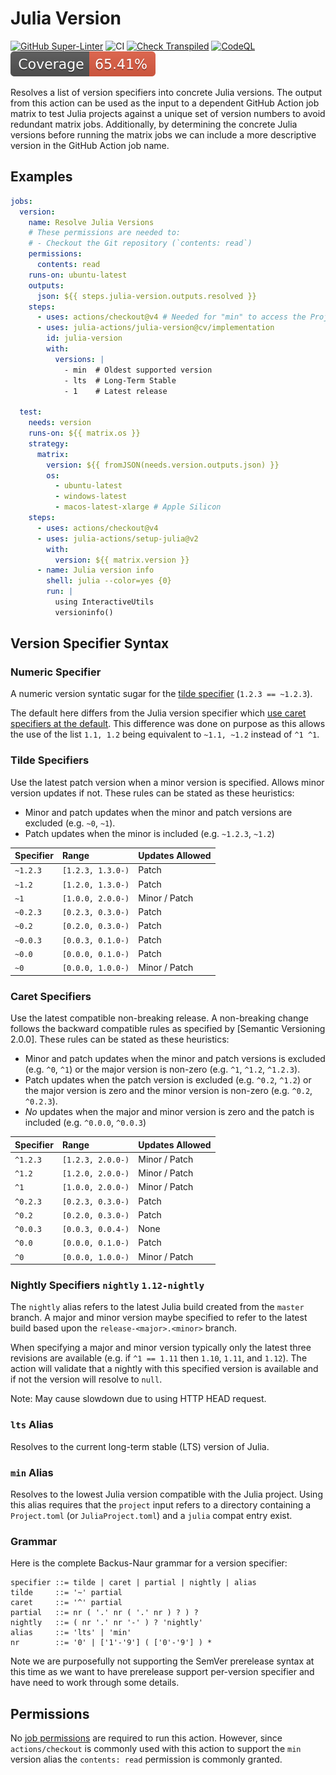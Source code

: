 # Julia Version

[![GitHub Super-Linter](https://github.com/julia-action/julia-version/actions/workflows/linter.yaml/badge.svg)](https://github.com/super-linter/super-linter)
![CI](https://github.com/julia-action/julia-version/actions/workflows/ci.yaml/badge.svg)
[![Check Transpiled](https://github.com/julia-action/julia-version/actions/workflows/check-dist.yaml/badge.svg)](https://github.com/julia-action/julia-version/actions/workflows/check-dist.yaml)
[![CodeQL](https://github.com/julia-action/julia-version/actions/workflows/codeql-analysis.yaml/badge.svg)](https://github.com/julia-action/julia-version/actions/workflows/codeql-analysis.yaml)
[![Coverage](./badges/coverage.svg)](./badges/coverage.svg)

Resolves a list of version specifiers into concrete Julia versions. The output
from this action can be used as the input to a dependent GitHub Action job
matrix to test Julia projects against a unique set of version numbers to avoid
redundant matrix jobs. Additionally, by determining the concrete Julia versions
before running the matrix jobs we can include a more descriptive version in the
GitHub Action job name.

## Examples

```yaml
jobs:
  version:
    name: Resolve Julia Versions
    # These permissions are needed to:
    # - Checkout the Git repository (`contents: read`)
    permissions:
      contents: read
    runs-on: ubuntu-latest
    outputs:
      json: ${{ steps.julia-version.outputs.resolved }}
    steps:
      - uses: actions/checkout@v4 # Needed for "min" to access the Project.toml
      - uses: julia-actions/julia-version@cv/implementation
        id: julia-version
        with:
          versions: |
            - min  # Oldest supported version
            - lts  # Long-Term Stable
            - 1    # Latest release

  test:
    needs: version
    runs-on: ${{ matrix.os }}
    strategy:
      matrix:
        version: ${{ fromJSON(needs.version.outputs.json) }}
        os:
          - ubuntu-latest
          - windows-latest
          - macos-latest-xlarge # Apple Silicon
    steps:
      - uses: actions/checkout@v4
      - uses: julia-actions/setup-julia@v2
        with:
          version: ${{ matrix.version }}
      - name: Julia version info
        shell: julia --color=yes {0}
        run: |
          using InteractiveUtils
          versioninfo()
```

## Version Specifier Syntax

### Numeric Specifier

A numeric version syntatic sugar for the [tilde specifier](#tilde-specifiers)
(`1.2.3 == ~1.2.3`).

The default here differs from the Julia version specifier which
[use caret specifiers at the default](https://pkgdocs.julialang.org/v1/compatibility/#Version-specifier-format).
This difference was done on purpose as this allows the use of the list
`1.1, 1.2` being equivalent to `~1.1, ~1.2` instead of `^1 ^1`.

### Tilde Specifiers

Use the latest patch version when a minor version is specified. Allows minor
version updates if not. These rules can be stated as these heuristics:

- Minor and patch updates when the minor and patch versions are excluded (e.g.
  `~0`, `~1`).
- Patch updates when the minor is included (e.g. `~1.2.3`, `~1.2`)

| Specifier | Range             | Updates Allowed |
| :-------- | :---------------- | :-------------- |
| `~1.2.3`  | `[1.2.3, 1.3.0-)` | Patch           |
| `~1.2`    | `[1.2.0, 1.3.0-)` | Patch           |
| `~1`      | `[1.0.0, 2.0.0-)` | Minor / Patch   |
| `~0.2.3`  | `[0.2.3, 0.3.0-)` | Patch           |
| `~0.2`    | `[0.2.0, 0.3.0-)` | Patch           |
| `~0.0.3`  | `[0.0.3, 0.1.0-)` | Patch           |
| `~0.0`    | `[0.0.0, 0.1.0-)` | Patch           |
| `~0`      | `[0.0.0, 1.0.0-)` | Minor / Patch   |

### Caret Specifiers

Use the latest compatible non-breaking release. A non-breaking change follows
the backward compatible rules as specified by [Semantic Versioning 2.0.0]. These
rules can be stated as these heuristics:

- Minor and patch updates when the minor and patch versions is excluded (e.g.
  `^0`, `^1`) or the major version is non-zero (e.g. `^1`, `^1.2`, `^1.2.3`).
- Patch updates when the patch version is excluded (e.g. `^0.2`, `^1.2`) or the
  major version is zero and the minor version is non-zero (e.g. `^0.2`,
  `^0.2.3`).
- _No_ updates when the major and minor version is zero and the patch is
  included (e.g. `^0.0.0`, `^0.0.3`)

| Specifier | Range             | Updates Allowed |
| :-------- | :---------------- | :-------------- |
| `^1.2.3`  | `[1.2.3, 2.0.0-)` | Minor / Patch   |
| `^1.2`    | `[1.2.0, 2.0.0-)` | Minor / Patch   |
| `^1`      | `[1.0.0, 2.0.0-)` | Minor / Patch   |
| `^0.2.3`  | `[0.2.3, 0.3.0-)` | Patch           |
| `^0.2`    | `[0.2.0, 0.3.0-)` | Patch           |
| `^0.0.3`  | `[0.0.3, 0.0.4-)` | None            |
| `^0.0`    | `[0.0.0, 0.1.0-)` | Patch           |
| `^0`      | `[0.0.0, 1.0.0-)` | Minor / Patch   |

### Nightly Specifiers `nightly` `1.12-nightly`

The `nightly` alias refers to the latest Julia build created from the `master`
branch. A major and minor version maybe specified to refer to the latest build
based upon the `release-<major>.<minor>` branch.

When specifying a major and minor version typically only the latest three
revisions are available (e.g. if `^1 == 1.11` then `1.10`, `1.11`, and `1.12`).
The action will validate that a nightly with this specified version is available
and if not the version will resolve to `null`.

Note: May cause slowdown due to using HTTP HEAD request.

### `lts` Alias

Resolves to the current long-term stable (LTS) version of Julia.

### `min` Alias

Resolves to the lowest Julia version compatible with the Julia project. Using
this alias requires that the `project` input refers to a directory containing a
`Project.toml` (or `JuliaProject.toml`) and a `julia` compat entry exist.

### Grammar

Here is the complete Backus-Naur grammar for a version specifier:

```bnf
specifier ::= tilde | caret | partial | nightly | alias
tilde     ::= '~' partial
caret     ::= '^' partial
partial   ::= nr ( '.' nr ( '.' nr ) ? ) ?
nightly   ::= ( nr '.' nr '-' ) ? 'nightly'
alias     ::= 'lts' | 'min'
nr        ::= '0' | ['1'-'9'] ( ['0'-'9'] ) *
```

Note we are purposefully not supporting the SemVer prerelease syntax at this
time as we want to have prerelease support per-version specifier and have need
to work through some details.

## Permissions

No [job permissions] are required to run this action. However, since
`actions/checkout` is commonly used with this action to support the `min`
version alias the `contents: read` permission is commonly granted.

[job permissions]:
  https://docs.github.com/en/actions/using-jobs/assigning-permissions-to-jobs
